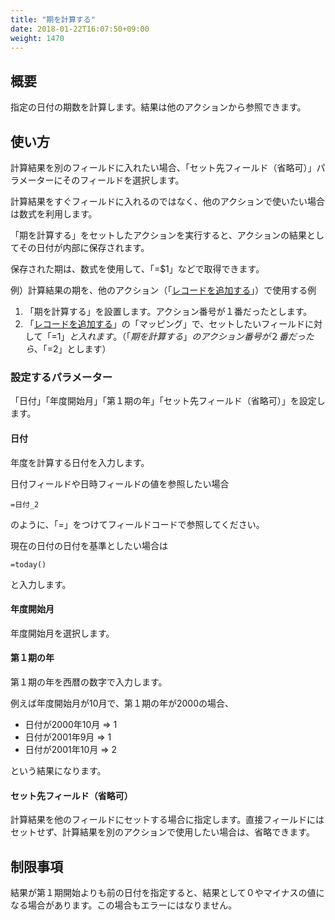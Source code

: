 ```yaml
---
title: "期を計算する"
date: 2018-01-22T16:07:50+09:00
weight: 1470
---
```


## 概要

指定の日付の期数を計算します。結果は他のアクションから参照できます。

## 使い方

計算結果を別のフィールドに入れたい場合、「セット先フィールド（省略可）」パラメーターにそのフィールドを選択します。

計算結果をすぐフィールドに入れるのではなく、他のアクションで使いたい場合は数式を利用します。

「期を計算する」をセットしたアクションを実行すると、アクションの結果としてその日付が内部に保存されます。

保存された期は、数式を使用して、「=$1」などで取得できます。

例）計算結果の期を、他のアクション（「[レコードを追加する](../../record/insert_record/)」）で使用する例

1. 「期を計算する」を設置します。アクション番号が１番だったとします。
2. 「[レコードを追加する](../../record/insert_record/)」の「マッピング」で、セットしたいフィールドに対して「=$1」と入れます。
    （「期を計算する」のアクション番号が２番だったら、「=$2」とします）

### 設定するパラメーター

「日付」「年度開始月」「第１期の年」「セット先フィールド（省略可）」を設定します。

#### 日付

年度を計算する日付を入力します。

日付フィールドや日時フィールドの値を参照したい場合

```
=日付_2
```

のように、「=」をつけてフィールドコードで参照してください。

現在の日付の日付を基準としたい場合は

```
=today()
```

と入力します。

#### 年度開始月

年度開始月を選択します。

#### 第１期の年

第１期の年を西暦の数字で入力します。

例えば年度開始月が10月で、第１期の年が2000の場合、

- 日付が2000年10月 ⇒ 1
- 日付が2001年9月 ⇒ 1
- 日付が2001年10月 ⇒ 2

という結果になります。

#### セット先フィールド（省略可）

計算結果を他のフィールドにセットする場合に指定します。直接フィールドにはセットせず、計算結果を別のアクションで使用したい場合は、省略できます。

## 制限事項

結果が第１期開始よりも前の日付を指定すると、結果として０やマイナスの値になる場合があります。この場合もエラーにはなりません。
